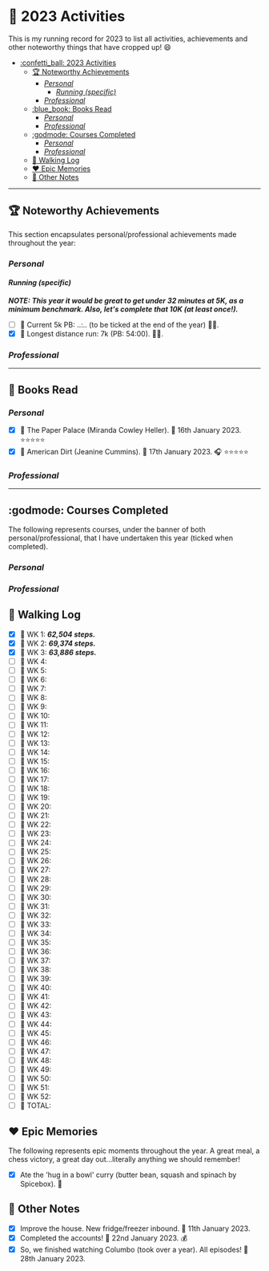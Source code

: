 # :confetti_ball: 2023 Activities

This is my running record for 2023 to list all activities, achievements and other noteworthy things that have cropped up! :smile:

- [:confetti\_ball: 2023 Activities](#confetti_ball-2023-activities)
  - [:trophy: Noteworthy Achievements](#trophy-noteworthy-achievements)
    - [*Personal*](#personal)
      - [*Running (specific)*](#running-specific)
    - [*Professional*](#professional)
  - [:blue\_book: Books Read](#blue_book-books-read)
    - [*Personal*](#personal-1)
    - [*Professional*](#professional-1)
  - [:godmode: Courses Completed](#godmode-courses-completed)
    - [*Personal*](#personal-2)
    - [*Professional*](#professional-2)
  - [:walking: Walking Log](#walking-walking-log)
  - [:hearts: Epic Memories](#hearts-epic-memories)
  - [:notebook: Other Notes](#notebook-other-notes)

---

## :trophy: Noteworthy Achievements

This section encapsulates personal/professional achievements made throughout the year:

### *Personal*

#### *Running (specific)*

***NOTE: This year it would be great to get under 32 minutes at 5K, as a minimum benchmark. Also, let's complete that 10K (at least once!).***

- [ ] :small_orange_diamond: Current 5k PB: ..:.. (to be ticked at the end of the year) :running_man:.
- [x] :small_orange_diamond: Longest distance run: 7k (PB: 54:00). :running_man:.

### *Professional*

---

## :blue_book: Books Read

### *Personal*

- [x] :small_orange_diamond: The Paper Palace (Miranda Cowley Heller). :date: 16th January 2023. :star::star::star::star::star:
- [x] :small_orange_diamond: American Dirt (Jeanine Cummins). :date: 17th January 2023. :headphones: :star::star::star::star::star:

### *Professional*

---

## :godmode: Courses Completed

The following represents courses, under the banner of both personal/professional, that I have undertaken this year (ticked when completed).

### *Personal*

### *Professional*

## :walking: Walking Log

- [x] :small_orange_diamond: WK 1: ***62,504 steps.***
- [x] :small_orange_diamond: WK 2: ***69,374 steps.***
- [x] :small_orange_diamond: WK 3: ***63,886 steps.***
- [ ] :small_orange_diamond: WK 4:
- [ ] :small_orange_diamond: WK 5:
- [ ] :small_orange_diamond: WK 6:
- [ ] :small_orange_diamond: WK 7:
- [ ] :small_orange_diamond: WK 8:
- [ ] :small_orange_diamond: WK 9:
- [ ] :small_orange_diamond: WK 10:
- [ ] :small_orange_diamond: WK 11:
- [ ] :small_orange_diamond: WK 12:
- [ ] :small_orange_diamond: WK 13:
- [ ] :small_orange_diamond: WK 14:
- [ ] :small_orange_diamond: WK 15:
- [ ] :small_orange_diamond: WK 16:
- [ ] :small_orange_diamond: WK 17:
- [ ] :small_orange_diamond: WK 18:
- [ ] :small_orange_diamond: WK 19:
- [ ] :small_orange_diamond: WK 20:
- [ ] :small_orange_diamond: WK 21:
- [ ] :small_orange_diamond: WK 22:
- [ ] :small_orange_diamond: WK 23:
- [ ] :small_orange_diamond: WK 24:
- [ ] :small_orange_diamond: WK 25:
- [ ] :small_orange_diamond: WK 26:
- [ ] :small_orange_diamond: WK 27:
- [ ] :small_orange_diamond: WK 28:
- [ ] :small_orange_diamond: WK 29:
- [ ] :small_orange_diamond: WK 30:
- [ ] :small_orange_diamond: WK 31:
- [ ] :small_orange_diamond: WK 32:
- [ ] :small_orange_diamond: WK 33:
- [ ] :small_orange_diamond: WK 34:
- [ ] :small_orange_diamond: WK 35:
- [ ] :small_orange_diamond: WK 36:
- [ ] :small_orange_diamond: WK 37:
- [ ] :small_orange_diamond: WK 38:
- [ ] :small_orange_diamond: WK 39:
- [ ] :small_orange_diamond: WK 40:
- [ ] :small_orange_diamond: WK 41:
- [ ] :small_orange_diamond: WK 42:
- [ ] :small_orange_diamond: WK 43:
- [ ] :small_orange_diamond: WK 44:
- [ ] :small_orange_diamond: WK 45:
- [ ] :small_orange_diamond: WK 46:
- [ ] :small_orange_diamond: WK 47:
- [ ] :small_orange_diamond: WK 48:
- [ ] :small_orange_diamond: WK 49:
- [ ] :small_orange_diamond: WK 50:
- [ ] :small_orange_diamond: WK 51:
- [ ] :small_orange_diamond: WK 52:
- [ ] :small_orange_diamond: TOTAL:

## :hearts: Epic Memories

The following represents epic moments throughout the year. A great meal, a chess victory, a great day out...literally anything we should remember!

- [x] Ate the 'hug in a bowl' curry (butter bean, squash and spinach by Spicebox). :curry:

## :notebook: Other Notes

- [x] Improve the house. New fridge/freezer inbound. :date: 11th January 2023.
- [x] Completed the accounts! :date: 22nd January 2023. :moneybag:
- [x] So, we finished watching Columbo (took over a year). All episodes! :date: 28th January 2023.
